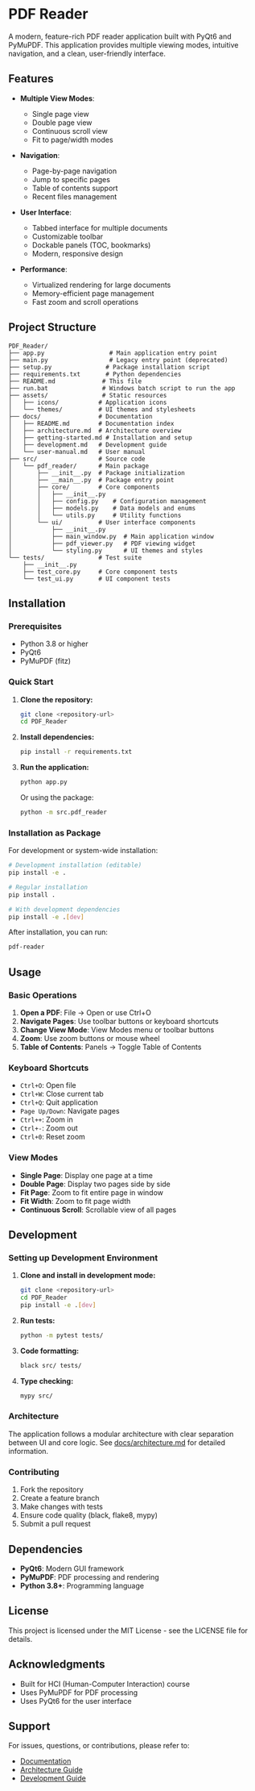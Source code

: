 # PDF Reader

A modern, feature-rich PDF reader application built with PyQt6 and PyMuPDF. This application provides multiple viewing modes, intuitive navigation, and a clean, user-friendly interface.

## Features

- **Multiple View Modes**:
  - Single page view
  - Double page view
  - Continuous scroll view
  - Fit to page/width modes

- **Navigation**:
  - Page-by-page navigation
  - Jump to specific pages
  - Table of contents support
  - Recent files management

- **User Interface**:
  - Tabbed interface for multiple documents
  - Customizable toolbar
  - Dockable panels (TOC, bookmarks)
  - Modern, responsive design

- **Performance**:
  - Virtualized rendering for large documents
  - Memory-efficient page management
  - Fast zoom and scroll operations

## Project Structure

```
PDF_Reader/
├── app.py                  # Main application entry point
├── main.py                 # Legacy entry point (deprecated)
├── setup.py               # Package installation script
├── requirements.txt       # Python dependencies
├── README.md             # This file
├── run.bat               # Windows batch script to run the app
├── assets/               # Static resources
│   ├── icons/           # Application icons
│   └── themes/          # UI themes and stylesheets
├── docs/                # Documentation
│   ├── README.md        # Documentation index
│   ├── architecture.md  # Architecture overview
│   ├── getting-started.md # Installation and setup
│   ├── development.md   # Development guide
│   └── user-manual.md   # User manual
├── src/                 # Source code
│   └── pdf_reader/      # Main package
│       ├── __init__.py  # Package initialization
│       ├── __main__.py  # Package entry point
│       ├── core/        # Core components
│       │   ├── __init__.py
│       │   ├── config.py    # Configuration management
│       │   ├── models.py    # Data models and enums
│       │   └── utils.py     # Utility functions
│       └── ui/          # User interface components
│           ├── __init__.py
│           ├── main_window.py  # Main application window
│           ├── pdf_viewer.py   # PDF viewing widget
│           └── styling.py      # UI themes and styles
└── tests/               # Test suite
    ├── __init__.py
    ├── test_core.py     # Core component tests
    └── test_ui.py       # UI component tests
```

## Installation

### Prerequisites

- Python 3.8 or higher
- PyQt6
- PyMuPDF (fitz)

### Quick Start

1. **Clone the repository:**
   ```bash
   git clone <repository-url>
   cd PDF_Reader
   ```

2. **Install dependencies:**
   ```bash
   pip install -r requirements.txt
   ```

3. **Run the application:**
   ```bash
   python app.py
   ```
   
   Or using the package:
   ```bash
   python -m src.pdf_reader
   ```

### Installation as Package

For development or system-wide installation:

```bash
# Development installation (editable)
pip install -e .

# Regular installation
pip install .

# With development dependencies
pip install -e .[dev]
```

After installation, you can run:
```bash
pdf-reader
```

## Usage

### Basic Operations

1. **Open a PDF**: File → Open or use Ctrl+O
2. **Navigate Pages**: Use toolbar buttons or keyboard shortcuts
3. **Change View Mode**: View Modes menu or toolbar buttons
4. **Zoom**: Use zoom buttons or mouse wheel
5. **Table of Contents**: Panels → Toggle Table of Contents

### Keyboard Shortcuts

- `Ctrl+O`: Open file
- `Ctrl+W`: Close current tab
- `Ctrl+Q`: Quit application
- `Page Up/Down`: Navigate pages
- `Ctrl++`: Zoom in
- `Ctrl+-`: Zoom out
- `Ctrl+0`: Reset zoom

### View Modes

- **Single Page**: Display one page at a time
- **Double Page**: Display two pages side by side
- **Fit Page**: Zoom to fit entire page in window
- **Fit Width**: Zoom to fit page width
- **Continuous Scroll**: Scrollable view of all pages

## Development

### Setting up Development Environment

1. **Clone and install in development mode:**
   ```bash
   git clone <repository-url>
   cd PDF_Reader
   pip install -e .[dev]
   ```

2. **Run tests:**
   ```bash
   python -m pytest tests/
   ```

3. **Code formatting:**
   ```bash
   black src/ tests/
   ```

4. **Type checking:**
   ```bash
   mypy src/
   ```

### Architecture

The application follows a modular architecture with clear separation between UI and core logic. See [docs/architecture.md](docs/architecture.md) for detailed information.

### Contributing

1. Fork the repository
2. Create a feature branch
3. Make changes with tests
4. Ensure code quality (black, flake8, mypy)
5. Submit a pull request

## Dependencies

- **PyQt6**: Modern GUI framework
- **PyMuPDF**: PDF processing and rendering
- **Python 3.8+**: Programming language

## License

This project is licensed under the MIT License - see the LICENSE file for details.

## Acknowledgments

- Built for HCI (Human-Computer Interaction) course
- Uses PyMuPDF for PDF processing
- Uses PyQt6 for the user interface

## Support

For issues, questions, or contributions, please refer to:
- [Documentation](docs/)
- [Architecture Guide](docs/architecture.md)
- [Development Guide](docs/development.md)
